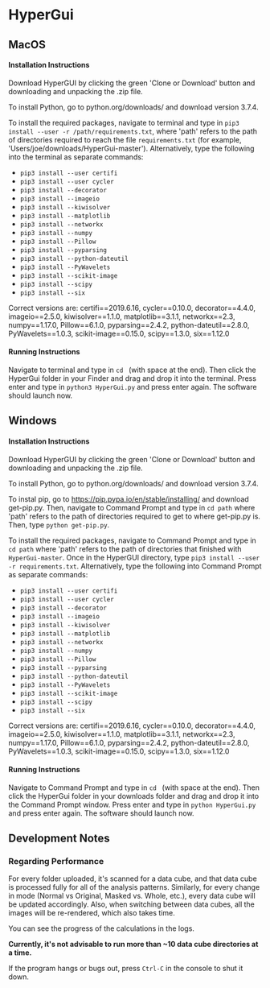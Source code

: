 # HyperGui

## MacOS
#### Installation Instructions
Download HyperGUI by clicking the green 'Clone or Download' button and downloading and unpacking the .zip file.

To install Python, go to python.org/downloads/ and download version 3.7.4.

To install the required packages, navigate to terminal and type in `pip3 install --user -r /path/requirements.txt`, where 'path' refers to the path of directories required to reach the file `requirements.txt` (for example, 'Users/joe/downloads/HyperGui-master'). Alternatively, type the following into the terminal as separate commands:
- `pip3 install --user certifi`
- `pip3 install --user cycler`
- `pip3 install --decorator`
- `pip3 install --imageio`
- `pip3 install --kiwisolver`
- `pip3 install --matplotlib`
- `pip3 install --networkx`
- `pip3 install --numpy`
- `pip3 install --Pillow`
- `pip3 install --pyparsing`
- `pip3 install --python-dateutil`
- `pip3 install --PyWavelets`
- `pip3 install --scikit-image`
- `pip3 install --scipy`
- `pip3 install --six`

Correct versions are: certifi==2019.6.16, cycler==0.10.0, decorator==4.4.0, imageio==2.5.0, kiwisolver==1.1.0, matplotlib==3.1.1, networkx==2.3, numpy==1.17.0, Pillow==6.1.0, pyparsing==2.4.2, python-dateutil==2.8.0, PyWavelets==1.0.3, scikit-image==0.15.0, scipy==1.3.0, six==1.12.0

#### Running Instructions
Navigate to terminal and type in `cd ` (with space at the end). Then click the HyperGui folder in your Finder and drag and drop it into the terminal. Press enter and type in `python3 HyperGui.py` and press enter again. The software should launch now.


## Windows
#### Installation Instructions
Download HyperGUI by clicking the green 'Clone or Download' button and downloading and unpacking the .zip file.

To install Python, go to python.org/downloads/ and download version 3.7.4.

To instal pip, go to https://pip.pypa.io/en/stable/installing/ and download get-pip.py. Then, navigate to Command Prompt and type in `cd path` where 'path' refers to the path of directories required to get to where get-pip.py is. Then, type `python get-pip.py`.

To install the required packages, navigate to Command Prompt and type in `cd path` where 'path' refers to the path of directories that finished with `HyperGui-master`. Once in the HyperGUI directory, type `pip3 install --user -r requirements.txt`. Alternatively, type the following into Command Prompt as separate commands:
- `pip3 install --user certifi`
- `pip3 install --user cycler`
- `pip3 install --decorator`
- `pip3 install --imageio`
- `pip3 install --kiwisolver`
- `pip3 install --matplotlib`
- `pip3 install --networkx`
- `pip3 install --numpy`
- `pip3 install --Pillow`
- `pip3 install --pyparsing`
- `pip3 install --python-dateutil`
- `pip3 install --PyWavelets`
- `pip3 install --scikit-image`
- `pip3 install --scipy`
- `pip3 install --six`

Correct versions are: certifi==2019.6.16, cycler==0.10.0, decorator==4.4.0, imageio==2.5.0, kiwisolver==1.1.0, matplotlib==3.1.1, networkx==2.3, numpy==1.17.0, Pillow==6.1.0, pyparsing==2.4.2, python-dateutil==2.8.0, PyWavelets==1.0.3, scikit-image==0.15.0, scipy==1.3.0, six==1.12.0

#### Running Instructions
Navigate to Command Prompt and type in `cd ` (with space at the end). Then click the HyperGui folder in your downloads folder and drag and drop it into the Command Prompt window. Press enter and type in `python HyperGui.py` and press enter again. The software should launch now.


## Development Notes
### Regarding Performance
For every folder uploaded, it's scanned for a data cube,
and that data cube is processed fully for all of the analysis patterns.
Similarly, for every change in mode (Normal vs Original, Masked vs. Whole, etc.),
every data cube will be updated accordingly.
Also, when switching between data cubes,
all the images will be re-rendered, which also takes time.

You can see the progress of the calculations in the logs.

**Currently, it's not advisable to run more than ~10 data cube directories at a time.**

If the program hangs or bugs out, press `Ctrl-C` in the console to shut it down.
